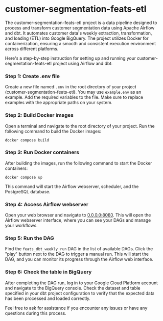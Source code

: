# customer-segmentation-feats-etl
The customer-segmentation-feats-etl project is a data pipeline designed to process and transform customer segmentation data using Apache Airflow and dbt. 
It automates customer data's weekly extraction, transformation, and loading (ETL) into Google BigQuery. 
The project utilizes Docker for containerization, ensuring a smooth and consistent execution environment across different platforms.

Here's a step-by-step instruction for setting up and running your customer-segmentation-feats-etl project using Airflow and dbt:

### Step 1: Create .env file
Create a new file named `.env` in the root directory of your project (customer-segmentation-feats-etl). 
You may use `example.env` as an example.
Add the required variables to the file.
Make sure to replace examples with the appropriate paths on your system.

### Step 2: Build Docker images
Open a terminal and navigate to the root directory of your project. Run the following command to build the Docker images:
```
docker compose build
```

### Step 3: Run Docker containers
After building the images, run the following command to start the Docker containers:
```
docker compose up
```
This command will start the Airflow webserver, scheduler, and the PostgreSQL database.

### Step 4: Access Airflow webserver
Open your web browser and navigate to [0.0.0.0:8080](0.0.0.0:8080). 
This will open the Airflow webserver interface, where you can see your DAGs and manage your workflows.

### Step 5: Run the DAG
Find the `feats_dbt_weekly_run` DAG in the list of available DAGs. 
Click the "play" button next to the DAG to trigger a manual run. 
This will start the DAG, and you can monitor its progress through the Airflow web interface.

### Step 6: Check the table in BigQuery
After completing the DAG run, log in to your Google Cloud Platform account and navigate to the BigQuery console. 
Check the dataset and table specified in your dbt project configuration to verify that the expected data has been processed and loaded correctly.

Feel free to ask for assistance if you encounter any issues or have any questions during this process.